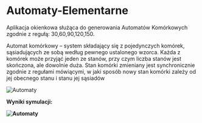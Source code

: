 # Automaty-Elementarne
Aplikacja okienkowa służąca do generowania Automatów Komórkowych zgodnie z regułą: 30,60,90,120,150. 

Automat komórkowy – system składający się z pojedynczych komórek, sąsiadujących ze sobą według pewnego ustalonego wzorca. Każda z komórek może przyjąć jeden ze stanów, przy czym liczba stanów jest skończona, ale dowolnie duża. Stan komórki zmieniany jest synchronicznie zgodnie z regułami mówiącymi, w jaki sposób nowy stan komórki zależy od jej obecnego stanu i stanu jej sąsiadów

![Automaty](https://user-images.githubusercontent.com/60195641/143902757-8c01f8cb-95c6-4b6c-90c0-9ce52b46a174.png)

<b>Wyniki symulacji:<b>

  ![Automaty](https://user-images.githubusercontent.com/60195641/143904606-2ebace67-bc21-41b8-977d-8687d9226021.png)
